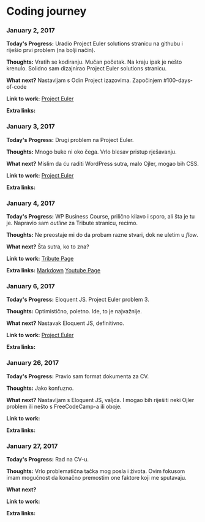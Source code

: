 # Coding journey


### January 2, 2017

**Today's Progress:** Uradio Project Euler solutions stranicu na githubu i riješio prvi problem (na bolji način).

**Thoughts:** Vratih se kodiranju. Mučan početak. Na kraju ipak je nešto krenulo. Solidno sam dizajnirao Project Euler solutions stranicu.

**What next?** Nastavljam s Odin Project izazovima. Započinjem #100-days-of-code 

**Link to work:** 
[Project Euler](https://ugitch.github.io/project_euler/)

**Extra links:**


### January 3, 2017

**Today's Progress:** Drugi problem na Project Euler.

**Thoughts:** Mnogo buke ni oko čega. Vrlo blesav pristup rješavanju.

**What next?** Mislim da ću raditi WordPress sutra, malo Ojler, mogao bih CSS.

**Link to work:** 
[Project Euler](https://github.com/ugitch/project_euler)

**Extra links:**


### January 4, 2017

**Today's Progress:** WP Business Course, prilično kilavo i sporo, ali šta je tu je. 
Napravio sam *outline* za Tribute stranicu, recimo.

**Thoughts:** Ne preostaje mi do da probam razne stvari, dok ne uletim u *flow*.

**What next?** Šta sutra, ko to zna?

**Link to work:**
[Tribute Page](https://github.com/ugitch/tribute-page)

**Extra links:**
[Markdown](http://daringfireball.net/projects/markdown/dingus)
[Youtube Page](http://www.theodinproject.com/courses/html5-and-css3/lessons/embedding-images-and-video)


### January 6, 2017

**Today's Progress:** Eloquent JS. Project Euler problem 3.

**Thoughts:** Optimistično, poletno. Ide, to je najvažnije.

**What next?** Nastavak Eloquent JS, definitivno.

**Link to work:**
[Project Euler](https://github.com/ugitch/project_euler)

**Extra links:**


### January 26, 2017

**Today's Progress:** Pravio sam format dokumenta za CV.

**Thoughts:** Jako konfuzno.

**What next?** Nastavljam s Eloquent JS, valjda. I mogao bih riješiti neki Ojler problem ili nešto s FreeCodeCamp-a ili oboje.

**Link to work:** 

**Extra links:**


### January 27, 2017

**Today's Progress:** Rad na CV-u.

**Thoughts:** Vrlo problematična tačka mog posla i života. Ovim fokusom imam mogućnost da konačno premostim one faktore koji me sputavaju.

**What next?** 

**Link to work:** 

**Extra links:**